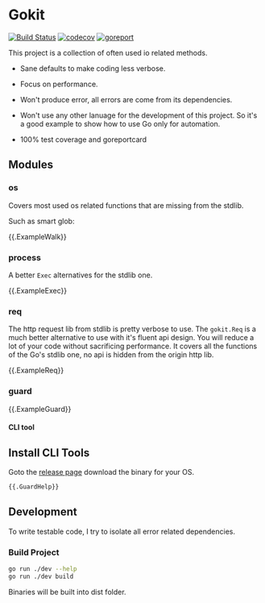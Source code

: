 # Gokit

[![Build Status](https://travis-ci.org/ysmood/gokit.svg?branch=master)](https://travis-ci.org/ysmood/gokit)
[![codecov](https://codecov.io/gh/ysmood/gokit/branch/master/graph/badge.svg)](https://codecov.io/gh/ysmood/gokit)
[![goreport](https://goreportcard.com/badge/github.com/ysmood/gokit)](https://goreportcard.com/report/github.com/ysmood/gokit)

This project is a collection of often used io related methods.

- Sane defaults to make coding less verbose.

- Focus on performance.

- Won't produce error, all errors are come from its dependencies.

- Won't use any other lanuage for the development of this project. So it's a good example to show how to use Go only for automation.

- 100% test coverage and goreportcard

## Modules

### os

Covers most used os related functions that are missing from the stdlib.

Such as smart glob:

{{.ExampleWalk}}

### process

A better `Exec` alternatives for the stdlib one.

{{.ExampleExec}}

### req

The http request lib from stdlib is pretty verbose to use. The `gokit.Req` is a much better
alternative to use with it's fluent api design. You will reduce a lot of your code without sacrificing performance.
It covers all the functions of the Go's stdlib one, no api is hidden from the origin http lib.

{{.ExampleReq}}

### guard

{{.ExampleGuard}}

#### CLI tool

## Install CLI Tools

Goto the [release page](https://github.com/ysmood/gokit/releases) download the binary for your OS.

```bash
{{.GuardHelp}}
```

## Development

To write testable code, I try to isolate all error related dependencies.

### Build Project

```bash
go run ./dev --help
go run ./dev build
```

Binaries will be built into dist folder.